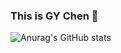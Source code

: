 ### This is GY Chen 👋

![Anurag's GitHub stats](https://github-readme-stats.vercel.app/api?username=guan-yuan&show_icons=true&theme=radical)


<!--
**guan-yuan/guan-yuan** is a ✨ _special_ ✨ repository because its `README.md` (this file) appears on your GitHub profile.

Here are some ideas to get you started:

- 🔭 I’m currently working on ...
- 🌱 I’m currently learning ...
- 👯 I’m looking to collaborate on ...
- 🤔 I’m looking for help with ...
- 💬 Ask me about ...
- 📫 How to reach me: ...
- 😄 Pronouns: ...
- ⚡ Fun fact: ...
-->
